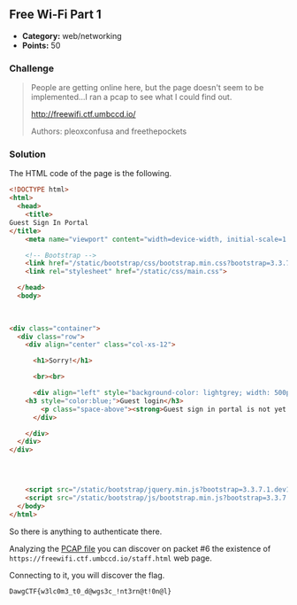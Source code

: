 ## Free Wi-Fi Part 1

* **Category:** web/networking
* **Points:** 50

### Challenge

> People are getting online here, but the page doesn't seem to be implemented...I ran a pcap to see what I could find out.
> 
> http://freewifi.ctf.umbccd.io/
> 
> Authors: pleoxconfusa and freethepockets

### Solution

The HTML code of the page is the following.

```html
<!DOCTYPE html>
<html>
  <head>
    <title>
Guest Sign In Portal
</title>
    <meta name="viewport" content="width=device-width, initial-scale=1.0">

    <!-- Bootstrap -->
    <link href="/static/bootstrap/css/bootstrap.min.css?bootstrap=3.3.7.1.dev1" rel="stylesheet">
	<link rel="stylesheet" href="/static/css/main.css">

  </head>
  <body>
    
    

<div class="container">
  <div class="row">
    <div align="center" class="col-xs-12">

      <h1>Sorry!</h1>

      <br><br>

      <div align="left" style="background-color: lightgrey; width: 500px;  padding: 50px;  margin: 20px;">
	<h3 style="color:blue;">Guest login</h3>
      	<p class="space-above"><strong>Guest sign in portal is not yet implemented.</strong></p>
      </div>

    </div>
  </div>
</div>



    
    <script src="/static/bootstrap/jquery.min.js?bootstrap=3.3.7.1.dev1"></script>
    <script src="/static/bootstrap/js/bootstrap.min.js?bootstrap=3.3.7.1.dev1"></script>
  </body>
</html>
```

So there is anything to authenticate there.

Analyzing the [PCAP file](free-wifi.pcap) you can discover on packet #6 the existence of `https://freewifi.ctf.umbccd.io/staff.html` web page.

Connecting to it, you will discover the flag.

```
DawgCTF{w3lc0m3_t0_d@wgs3c_!nt3rn@t!0n@l}
```

